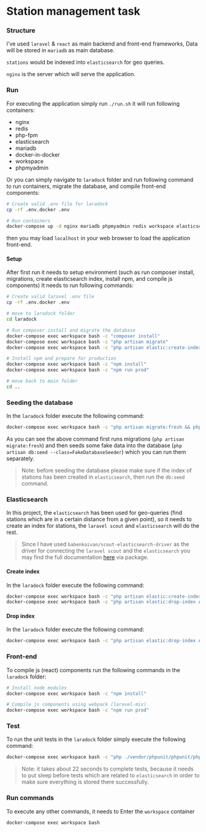 # Station management task

### Structure

I've used `laravel` & `react` as main backend and front-end frameworks, Data will be stored in `mariadb` as main database. 

`stations` would be indexed into `elasticsearch` for geo queries.
 
`nginx` is the server which will serve the application.

### Run

For executing the application simply run `./run.sh` it will run following containers:

  - nginx
  - redis
  - php-fpm
  - elasticsearch
  - mariadb
  - docker-in-docker
  - workspace
  - phpmyadmin
  
Or you can simply navigate to `laradock` folder and run following command to run containers, migrate the database, and 
compile front-end components:

```bash
# Create valid .env file for laradock
cp -rf .env.docker .env

# Run containers
docker-compose up -d nginx mariadb phpmyadmin redis workspace elasticsearch
```

then you may load `localhost` in your web browser to load the application front-end.

#### Setup

After first run it needs to setup environment (such as run composer install, migrations, create elasticsearch index,
 install npm, and compile js components) It needs to run following commands:

```bash
# Create valid laravel .env file
cp -rf .env.docker .env

# move to laradock folder
cd laradock

# Run composer install and migrate the database
docker-compose exec workspace bash -c "composer install"
docker-compose exec workspace bash -c "php artisan migrate"
docker-compose exec workspace bash -c "php artisan elastic:create-index App\\\\Elastic\\\\Configurators\\\\StationConfigurator"

# Install npm and prepare for production
docker-compose exec workspace bash -c "npm install"
docker-compose exec workspace bash -c "npm run prod"

# move back to main folder
cd ..
```

### Seeding the database

In the `laradock` folder execute the following command:

```bash
docker-compose exec workspace bash -c "php artisan migrate:fresh && php artisan db:seed --class=FakeDatabaseSeeder"
```

As you can see the above command first runs migrations (`php artisan migrate:fresh`) and then seeds some fake data
into the database (`php artisan db:seed --class=FakeDatabaseSeeder`) which you can run them separately.

> Note: before seeding the database please make sure if the index of stations has been created in `elasticsearch`, then run the `db:seed` command.

### Elasticsearch

In this project, the `elasticsearch` has been used for geo-queries (find stations which are in a certain distance from
 a given point), so it needs to create an index for stations, the `laravel scout` and `elasticsearch` will do the rest.

>Since I have used `babenkoivan/scout-elasticsearch-driver` as the driver for connecting the `laravel scout` and
> the `elasticsearch` you may find the full documentation [here](https://packagist.org/packages/babenkoivan/scout-elasticsearch-driver) via package.

#### Create index
In the `laradock` folder execute the following command:

```bash
docker-compose exec workspace bash -c "php artisan elastic:create-index App\\\\Elastic\\\\Configurators\\\\StationConfigurator"
docker-compose exec workspace bash -c "php artisan elastic:drop-index App\\\\Elastic\\\\Configurators\\\\StationConfigurator"
```

#### Drop index
In the `laradock` folder execute the following command:

```bash
docker-compose exec workspace bash -c "php artisan elastic:drop-index App\\\\Elastic\\\\Configurators\\\\StationConfigurator"
```

### Front-end

To compile js (react) components run the following commands in the `laradock` folder:

```bash
# Install node modules
docker-compose exec workspace bash -c "npm install"

# Compile js components using webpack (laravel-mix)
docker-compose exec workspace bash -c "npm run prod"
``` 

### Test

To run the unit tests in the `laradock` folder simply execute the following command:

```bash
docker-compose exec workspace bash -c "php ./vendor/phpunit/phpunit/phpunit"
```

>Note: it takes about 22 seconds to complete tests, because it needs to put sleep before tests which are related to `elasticsearch` 
> in order to make sure everything is stored there successfully.

### Run commands

To execute any other commands, it needs to Enter the `workspace` container 

```bash
docker-compose exec workspace bash
```
 

